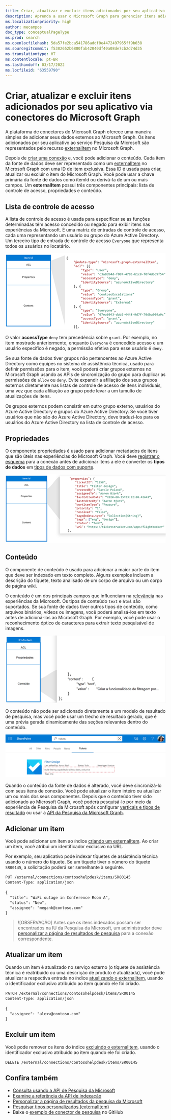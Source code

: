 ```yaml
---
title: Criar, atualizar e excluir itens adicionados por seu aplicativo na conexão do Microsoft Graph
description: Aprenda a usar o Microsoft Graph para gerenciar itens adicionados pelo seu aplicativo ao serviço Pesquisa da Microsoft
ms.localizationpriority: high
author: mecampos
doc_type: conceptualPageType
ms.prod: search
ms.openlocfilehash: 5da57fe2bca541786addf0e4472497965ff9b038
ms.sourcegitcommit: f5382652b6880fab42040df40a08de7cb2d74d35
ms.translationtype: HT
ms.contentlocale: pt-BR
ms.lasthandoff: 03/17/2022
ms.locfileid: "63559790"
---
```

<!---<author of this doc: rsamai>--->

# <a name="create-update-and-delete-items-added-by-your-application-via-microsoft-graph-connectors"></a>Criar, atualizar e excluir itens adicionados por seu aplicativo via conectores do Microsoft Graph

A plataforma de conectores do Microsoft Graph oferece uma maneira simples de adicionar seus dados externos ao Microsoft Graph. Os itens adicionados por seu aplicativo ao serviço Pesquisa da Microsoft são representados pelo recurso [externalItem](/graph/api/resources/externalitem?view=graph-rest-beta&preserve-view=true) no Microsoft Graph.

Depois de [criar uma conexão](/graph/api/external-post-connections?view=graph-rest-beta&preserve-view=true) e, você pode adicionar o conteúdo. Cada item da fonte de dados deve ser representado como um [externalItem](/graph/api/resources/externalitem?view=graph-rest-beta&preserve-view=true) no Microsoft Graph com uma ID de item exclusiva. Essa ID é usada para criar, atualizar ou excluir o item do Microsoft Graph. Você pode usar a chave primária da fonte de dados como itemId ou derivá-la de um ou mais campos. Um **externalItem** possui três componentes principais: lista de controle de acesso, propriedades e conteúdo.

## <a name="access-control-list"></a>Lista de controle de acesso

A lista de controle de acesso é usada para especificar se as funções determinadas têm acesso concedido ou negado para exibir itens nas experiências da Microsoft. É uma matriz de entradas de controle de acesso, cada uma representando um usuário ou grupo do Azure Active Directory. Um terceiro tipo de entrada de controle de acesso `Everyone` que representa todos os usuários no locatário.

![Um exemplo de lista de controle de acesso](./images/connectors-images/connecting-external-content-manage-items-acl.png)

O valor **accessType** `deny` tem precedência sobre `grant`. Por exemplo, no item mostrado anteriormente, enquanto `Everyone` é concedido acesso e um usuário específico é negado, a permissão efetiva para esse usuário é `deny`.

Se sua fonte de dados tiver grupos não pertencentes ao Azure Active Directory como equipes no sistema de assistência técnica, usado para definir permissões para o item, você poderá criar grupos externos no Microsoft Graph usando as APIs de sincronização do grupo para duplicar as permissões de `allow` ou `deny`. Evite expandir a afiliação dos seus grupos externos diretamente nas listas de controle de acesso de itens individuais, uma vez que cada afiliação ao grupo pode levar a um tumulto de atualizações de itens.

Os grupos externos podem consistir em outro grupo externo, usuários do Azure Active Directory e grupos do Azure Active Directory. Se você tiver usuários que não são do Azure Active Directory, deve traduzi-los para os usuários do Azure Active Directory na lista de controle de acesso.

## <a name="properties"></a>Propriedades

O componente propriedades é usado para adicionar metadados de itens que são úteis nas experiências do Microsoft Graph. Você deve [registrar o esquema](./connecting-external-content-manage-schema.md) para a conexão antes de adicionar itens a ele e converter os **tipos de dados** em [tipos de dados com suporte](/graph/api/resources/property?view=graph-rest-beta&preserve-view=true).

![Exemplo de um componente de propriedade](./images/connectors-images/connecting-external-content-manage-items-1.png)

## <a name="content"></a>Conteúdo

O componente de conteúdo é usado para adicionar a maior parte do item que deve ser indexado em texto completo. Alguns exemplos incluem a descrição do tíquete, texto analisado de um corpo de arquivo ou um corpo de página wiki.

O conteúdo é um dos principais campos que influenciam na [relevância](./connecting-external-content-manage-schema.md#relevance) nas experiências da Microsoft. Os tipos de conteúdo `text` e `html` são suportados. Se sua fonte de dados tiver outros tipos de conteúdo, como arquivos binários, vídeos ou imagens, você poderá analisá-los em texto antes de adicioná-los ao Microsoft Graph. Por exemplo, você pode usar o reconhecimento óptico de caracteres para extrair texto pesquisável de imagens.

![Um exemplo de componente de conteúdo](./images/connectors-images/connecting-external-content-manage-items-2.png)

O conteúdo não pode ser adicionado diretamente a um modelo de resultado de pesquisa, mas você pode usar um trecho de resultado gerado, que é uma prévia gerada dinamicamente das seções relevantes dentro do conteúdo.

![Uma captura de tela de um modelo de resultado de pesquisa](./images/connectors-images/connecting-external-content-manage-items-3.svg)

Quando o conteúdo da fonte de dados é alterado, você deve sincronizá-lo com seus itens de conexão. Você pode atualizar o item inteiro ou atualizar um ou mais dos seus componentes. Depois que o conteúdo tiver sido adicionado ao Microsoft Graph, você poderá pesquisá-lo por meio da experiência de Pesquisa da Microsoft após configurar [verticais e tipos de resultado](/MicrosoftSearch/customize-search-page) ou usar a [API da Pesquisa da Microsoft Graph](/graph/api/resources/search-api-overview?view=graph-rest-beta&preserve-view=true).

## <a name="add-an-item"></a>Adicionar um item

Você pode adicionar um item ao índice [criando um externalItem](/graph/api/externalconnection-put-items?view=graph-rest-beta&preserve-view=true). Ao criar um item, você atribui um identificador exclusivo na URL.

Por exemplo, seu aplicativo pode indexar tíquetes de assistência técnica usando o número do tíquete. Se um tíquete tiver o número do tíquete `SR00145`, a solicitação poderá ser semelhante à seguinte.

```http
PUT /external/connections/contosohelpdesk/items/SR00145
Content-Type: application/json

{
  "title": "WiFi outage in Conference Room A",
  "status": "New",
  "assignee": "meganb@contoso.com"
}
```

> ![OBSERVAÇÃO] Antes que os itens indexados possam ser encontrados na IU da Pesquisa da Microsoft, um administrador deve [personalizar a página de resultados de pesquisa](/MicrosoftSearch/configure-connector#next-steps-customize-the-search-results-page) para a conexão correspondente.

## <a name="update-an-item"></a>Atualizar um item

Quando um item é atualizado no serviço externo (o tíquete de assistência técnica é reatribuído ou uma descrição de produto é atualizada), você pode atualizar a respectiva entrada no índice [atualizando o externalItem](/graph/api/externalitem-update?view=graph-rest-beta&preserve-view=true), usando o identificador exclusivo atribuído ao item quando ele foi criado.

```http
PATCH /external/connections/contosohelpdesk/items/SR00145
Content-Type: application/json

{
  "assignee": "alexw@contoso.com"
}
```

## <a name="delete-an-item"></a>Excluir um item

Você pode remover os itens do índice [excluindo o externalItem](/graph/api/externalitem-delete?view=graph-rest-beta&preserve-view=true), usando o identificador exclusivo atribuído ao item quando ele foi criado.

```http
DELETE /external/connections/contosohelpdesk/items/SR00145
```

## <a name="see-also"></a>Confira também

- [Consulta usando a API de Pesquisa da Microsoft](search-concept-overview.md#why-use-the-microsoft-search-api)
- [Examine a referência da API de indexação](/graph/api/resources/indexing-api-overview?view=graph-rest-beta&preserve-view=true)
- [Personalizar a página de resultados da pesquisa da Microsoft](/MicrosoftSearch/customize-search-page)
- [Pesquisar tipos personalizados (externalItem)](search-concept-custom-types.md)
- Baixe o [exemplo de conector de pesquisa](https://github.com/microsoftgraph/msgraph-search-connector-sample) no GitHub
